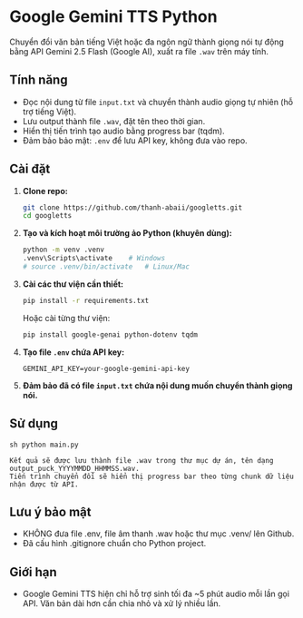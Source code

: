 # Google Gemini TTS Python

Chuyển đổi văn bản tiếng Việt hoặc đa ngôn ngữ thành giọng nói tự động bằng API Gemini 2.5 Flash (Google AI), xuất ra file `.wav` trên máy tính.

## Tính năng

- Đọc nội dung từ file `input.txt` và chuyển thành audio giọng tự nhiên (hỗ trợ tiếng Việt).
- Lưu output thành file `.wav`, đặt tên theo thời gian.
- Hiển thị tiến trình tạo audio bằng progress bar (tqdm).
- Đảm bảo bảo mật: `.env` để lưu API key, không đưa vào repo.

## Cài đặt

1. **Clone repo:**
    ```sh
    git clone https://github.com/thanh-abaii/googletts.git
    cd googletts
    ```

2. **Tạo và kích hoạt môi trường ảo Python (khuyên dùng):**
    ```sh
    python -m venv .venv
    .venv\Scripts\activate    # Windows
    # source .venv/bin/activate   # Linux/Mac
    ```

3. **Cài các thư viện cần thiết:**
    ```sh
    pip install -r requirements.txt
    ```
    Hoặc cài từng thư viện:
    ```sh
    pip install google-genai python-dotenv tqdm
    ```

4. **Tạo file `.env` chứa API key:**
    ```
    GEMINI_API_KEY=your-google-gemini-api-key
    ```

5. **Đảm bảo đã có file `input.txt` chứa nội dung muốn chuyển thành giọng nói.**

## Sử dụng

```sh python main.py```

    Kết quả sẽ được lưu thành file .wav trong thư mục dự án, tên dạng output_puck_YYYYMMDD_HHMMSS.wav.
    Tiến trình chuyển đổi sẽ hiển thị progress bar theo từng chunk dữ liệu nhận được từ API.

## Lưu ý bảo mật
- KHÔNG đưa file .env, file âm thanh .wav hoặc thư mục .venv/ lên Github.
- Đã cấu hình .gitignore chuẩn cho Python project.

## Giới hạn
- Google Gemini TTS hiện chỉ hỗ trợ sinh tối đa ~5 phút audio mỗi lần gọi API. Văn bản dài hơn cần chia nhỏ và xử lý nhiều lần.

